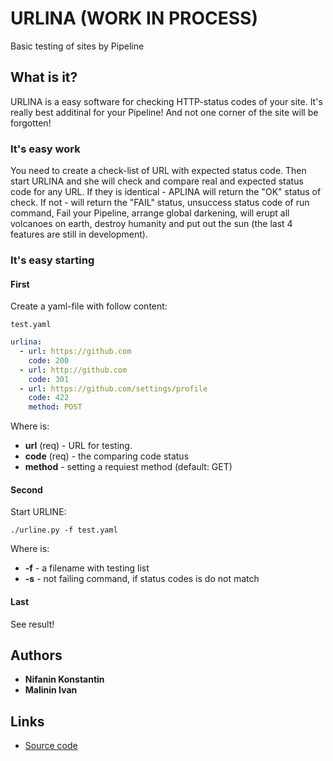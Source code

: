 # URLINA (WORK IN PROCESS)

Basic testing of sites by Pipeline

## What is it?

URLINA is a easy software for checking HTTP-status codes of your site. It's really best additinal for your Pipeline! And not one corner of the site will be forgotten!

### It's easy work

You need to create a check-list of URL with expected status сode.  Then start URLINA and she will check and compare real and expected status code for any URL. If they is identical - APLINA will return the "OK" status of check. If not - will return the "FAIL" status, unsuccess status code of run command, Fail your Pipeline, arrange global darkening, will erupt all volcanoes on earth, destroy humanity and put out the sun (the last 4 features are still in development).

### It's easy starting

#### First

Create a yaml-file with follow content:

`test.yaml`

```yaml
urlina:
  - url: https://github.com
    code: 200
  - url: http://github.com
    code: 301
  - url: https://github.com/settings/profile
    code: 422
    method: POST
```

Where is:

* **url** (req) - URL for testing.
* **code** (req) - the comparing code status
* **method** - setting a requiest method (default: GET)

#### Second

Start URLINE:

`./urline.py -f test.yaml`

Where is:

* **-f** - a filename with testing list
* **-s** - not failing command, if status codes is do not match

#### Last

See result!



## Authors

* **Nifanin Konstantin**
* **Malinin Ivan**

## Links

* [Source code](https://github.com/Piknik1990/urlina)
